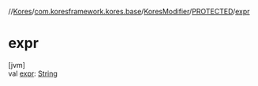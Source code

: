 //[Kores](../../../../index.md)/[com.koresframework.kores.base](../../index.md)/[KoresModifier](../index.md)/[PROTECTED](index.md)/[expr](expr.md)

# expr

[jvm]\
val [expr](expr.md): [String](https://kotlinlang.org/api/latest/jvm/stdlib/kotlin/-string/index.html)

